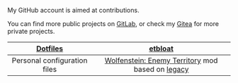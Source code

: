 My GitHub account is aimed at contributions.

You can find more public projects on [GitLab](https://gitlab.com/Exagone313), or check my [Gitea](https://codesmell.elouworld.org/Exagone313) for more private projects.

| [Dotfiles](https://gitlab.com/Exagone313/dotfiles) | [etbloat](https://gitlab.com/Exagone313/etbloat) |
|:-:|:-:|
| Personal configuration files | [Wolfenstein: Enemy Territory](https://en.wikipedia.org/wiki/Wolfenstein:_Enemy_Territory) mod based on [legacy](https://www.etlegacy.com/) |
